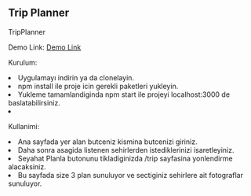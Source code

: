 <h2>Trip Planner</h2>
TripPlanner

Demo Link: 
<a href="https://trip-planner-case.herokuapp.com/">Demo Link</a>


Kurulum: 
<li>Uygulamayı indirin ya da clonelayin.</li>
<li>npm install ile proje icin gerekli paketleri yukleyin.</li>
<li>Yukleme tamamlandiginda npm start ile projeyi localhost:3000 de baslatabilirsiniz.</li>
<li></li>

Kullanimi:

<li>Ana sayfada yer alan butceniz kismina butcenizi giriniz.</li>
<li>Daha sonra asagida listenen sehirlerden istediklerinizi isaretleyiniz. </li>
<li>Seyahat Planla butonunu tikladiginizda /trip sayfasina yonlendirme alacaksiniz.</li>
<li>Bu sayfada size 3 plan sunuluyor ve sectiginiz sehirlere ait fotograflar sunuluyor.</li>
